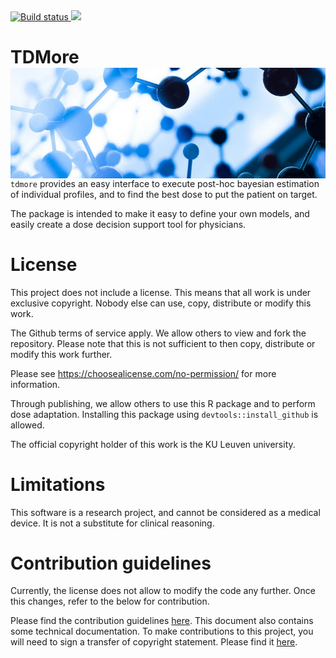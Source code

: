 <div data-align="center">

<a href="https://travis-ci.com/tdmore-dev/tdmore">
<img src="https://travis-ci.com/tdmore-dev/tdmore.svg?token=xctp8qEX8rnVyGDrjTyu&branch=master" alt="Build status" />
</a> <a href="https://codecov.io/gh/tdmore-dev/tdmore">
<img src="https://codecov.io/gh/tdmore-dev/tdmore/branch/master/graph/badge.svg?token=ifRzKCFY4B" />
</a>

</div>

# TDMore <img src="bookdown/static/tdmore_logo.JPG" align="right" />

`tdmore` provides an easy interface to execute post-hoc bayesian
estimation of individual profiles, and to find the best dose to put the
patient on target.

The package is intended to make it easy to define your own models, and
easily create a dose decision support tool for physicians.

# License

This project does not include a license. This means that all work is
under exclusive copyright. Nobody else can use, copy, distribute or
modify this work.

The Github terms of service apply. We allow others to view and fork the
repository. Please note that this is not sufficient to then copy,
distribute or modify this work further.

Please see <https://choosealicense.com/no-permission/> for more
information.

Through publishing, we allow others to use this R package and to perform
dose adaptation. Installing this package using
`devtools::install_github` is allowed.

The official copyright holder of this work is the KU Leuven university.

# Limitations

This software is a research project, and cannot be considered as a
medical device. It is not a substitute for clinical reasoning.

# Contribution guidelines
Currently, the license does not allow to modify the code any further. Once this changes, refer to the below for contribution.

Please find the contribution guidelines <a href="CONTRIBUTING.html">here</a>. This document also contains some technical documentation. To make contributions to this project, you will need to sign a transfer of copyright statement. Please find it <a href="TODO">here</a>.
